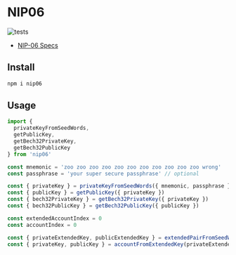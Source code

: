 # NIP06

![tests](https://github.com/jaonoctus/nip06/actions/workflows/tests.yml/badge.svg)

- [NIP-06 Specs](https://github.com/nostr-protocol/nips/blob/master/06.md)

## Install

```bash
npm i nip06
```

## Usage

```js
import {
  privateKeyFromSeedWords,
  getPublicKey,
  getBech32PrivateKey,
  getBech32PublicKey
} from 'nip06'

const mnemonic = 'zoo zoo zoo zoo zoo zoo zoo zoo zoo zoo zoo wrong'
const passphrase = 'your super secure passphrase' // optional

const { privateKey } = privateKeyFromSeedWords({ mnemonic, passphrase })
const { publicKey } = getPublicKey({ privateKey })
const { bech32PrivateKey } = getBech32PrivateKey({ privateKey })
const { bech32PublicKey } = getBech32PublicKey({ publicKey })

const extendedAccountIndex = 0
const accountIndex = 0

const { privateExtendedKey, publicExtendedKey } = extendedPairFromSeedWords(mnemonic, passphrase, extendedAccountIndex)
const { privateKey, publicKey } = accountFromExtendedKey(privateExtendedKey, accountIndex)
```
